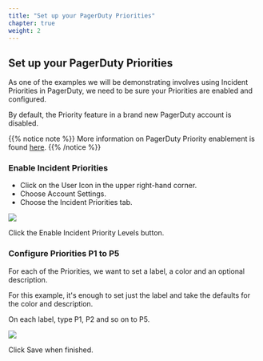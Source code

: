 ```yaml
---
title: "Set up your PagerDuty Priorities"
chapter: true
weight: 2
---
```


## Set up your PagerDuty Priorities

As one of the examples we will be demonstrating involves using Incident Priorities in PagerDuty, we need to be sure your Priorities are enabled and configured. 

By default, the Priority feature in a brand new PagerDuty account is disabled.

{{% notice note %}}
More information on PagerDuty Priority enablement is found [here](https://support.pagerduty.com/docs/incident-priority#section-enabling-incident-priority).
{{% /notice %}}

### Enable Incident Priorities

- Click on the User Icon in the upper right-hand corner.
- Choose Account Settings.
- Choose the Incident Priorities tab.

![](/images/disabled_priorities.png)

Click the Enable Incident Priority Levels button.


### Configure Priorities P1 to P5

For each of the Priorities, we want to set a label, a color and an optional description.

For this example, it's enough to set just the label and take the defaults for the color and description.

On each label, type P1, P2 and so on to P5.

![](/images/enabled_priorities.png)

Click Save when finished.